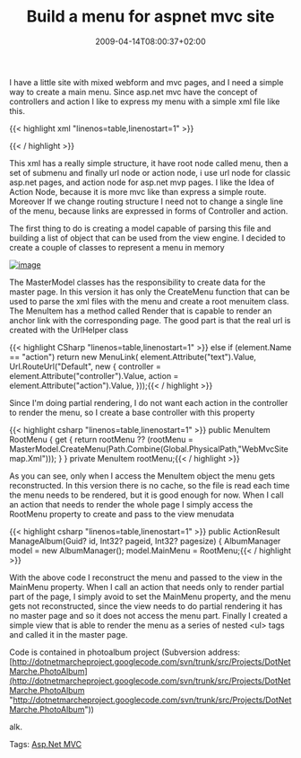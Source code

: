 ﻿---
title: "Build a menu for aspnet mvc site"
description: ""
date: 2009-04-14T08:00:37+02:00
draft: false
tags: [AspNet MVC]
categories: [AspNet MVC]
---
I have a little site with mixed webform and mvc pages, and I need a simple way to create a main menu. Since asp.net mvc have the concept of controllers and action I like to express my menu with a simple xml file like this.

{{< highlight xml "linenos=table,linenostart=1" >}}
<?xml version="1.0" encoding="utf-8" ?>
<menu>
   <submenu text="administration">
      <url url="/Login.aspx" text="Login Page" />
      <url url="/CreateUser.aspx" text="Registration Page" />
   </submenu>
   <submenu text="Web Forms">
      <url url="/Photo/PhotoAlbumManager.aspx" text="Album manager" />
      <url url="/Photo/AlbumSearch.aspx" text="Album Search" />
      <url url="/Photo/AlbumSearchPr.aspx" text="Album Search Pr" />
   </submenu>
   <submenu text="MvcSite">
      <action controller="PhotoManager" action="ManageAlbum" text="Album Manager" />
   </submenu>
</menu>{{< / highlight >}}

<!-- Code inserted with Steve Dunn's Windows Live Writer Code Formatter Plugin.  http://dunnhq.com -->

This xml has a really simple structure, it have root node called menu, then a set of submenu and finally url node or action node, i use url node for classic asp.net pages, and action node for asp.net mvp pages. I like the Idea of Action Node, because it is more mvc like than express a simple route. Moreover If we change routing structure I need not to change a single line of the menu, because links are expressed in forms of Controller and action.

The first thing to do is creating a model capable of parsing this file and building a list of object that can be used from the view engine. I decided to create a couple of classes to represent a menu in memory

[![image](https://www.codewrecks.com/blog/wp-content/uploads/2009/04/image-thumb3.png "image")](https://www.codewrecks.com/blog/wp-content/uploads/2009/04/image3.png)

The MasterModel classes has the responsibility to create data for the master page. In this version it has only the CreateMenu function that can be used to parse the xml files with the menu and create a root menuitem class. The MenuItem has a method called Render that is capable to render an anchor link with the corresponding page. The good part is that the real url is created with the UrlHelper class

{{< highlight CSharp "linenos=table,linenostart=1" >}}
         else if (element.Name == "action")
            return new MenuLink(
               element.Attribute("text").Value, 
               Url.RouteUrl("Default", new 
               {
                  controller = element.Attribute("controller").Value,
                  action =  element.Attribute("action").Value, 
               }));{{< / highlight >}}

<!-- Code inserted with Steve Dunn's Windows Live Writer Code Formatter Plugin.  http://dunnhq.com -->

Since I'm doing partial rendering, I do not want each action in the controller to render the menu, so I create a base controller with this property

{{< highlight csharp "linenos=table,linenostart=1" >}}
      public MenuItem RootMenu
      {
         get { return rootMenu ?? (rootMenu = MasterModel.CreateMenu(Path.Combine(Global.PhysicalPath,"WebMvcSitemap.Xml"))); }
      }
      private MenuItem rootMenu;{{< / highlight >}}

<!-- Code inserted with Steve Dunn's Windows Live Writer Code Formatter Plugin.  http://dunnhq.com -->

As you can see, only when I access the MenuItem object the menu gets reconstructed. In this version there is no cache, so the file is read each time the menu needs to be rendered, but it is good enough for now. When I call an action that needs to render the whole page I simply access the RootMenu property to create and pass to the view menudata

{{< highlight csharp "linenos=table,linenostart=1" >}}
public ActionResult ManageAlbum(Guid? id, Int32? pageid, Int32? pagesize)
{
   AlbumManager model = new AlbumManager();
   model.MainMenu = RootMenu;{{< / highlight >}}

<!-- Code inserted with Steve Dunn's Windows Live Writer Code Formatter Plugin.  http://dunnhq.com -->

With the above code I reconstruct the menu and passed to the view in the MainMenu property. When I call an action that needs only to render partial part of the page, I simply avoid to set the MainMenu property, and the menu gets not reconstructed, since the view needs to do partial rendering it has no master page and so it does not access the menu part. Finally I created a simple view that is able to render the menu as a series of nested &lt;ul&gt; tags and called it in the master page.

Code is contained in photoalbum project (Subversion address: [http://dotnetmarcheproject.googlecode.com/svn/trunk/src/Projects/DotNetMarche.PhotoAlbum](http://dotnetmarcheproject.googlecode.com/svn/trunk/src/Projects/DotNetMarche.PhotoAlbum "http://dotnetmarcheproject.googlecode.com/svn/trunk/src/Projects/DotNetMarche.PhotoAlbum"))

alk.

Tags: [Asp.Net MVC](http://technorati.com/tag/Asp.Net%20MVC)
